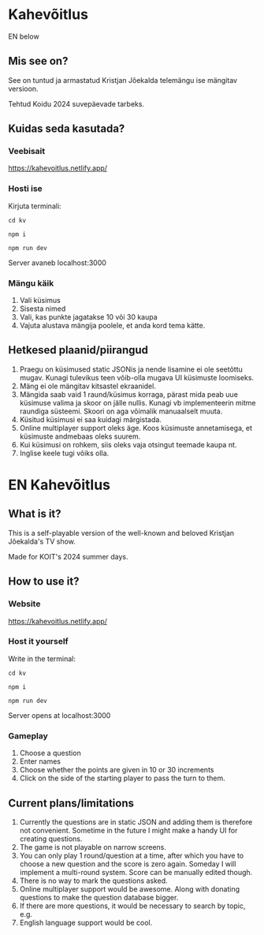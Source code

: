 # Kahevõitlus
EN below

## Mis see on?
See on tuntud ja armastatud Kristjan Jõekalda telemängu ise mängitav versioon. 

Tehtud Koidu 2024 suvepäevade tarbeks.

## Kuidas seda kasutada?

### Veebisait
https://kahevoitlus.netlify.app/

### Hosti ise
Kirjuta terminali:

```cd kv```

```npm i```

```npm run dev```

Server avaneb localhost:3000

### Mängu käik
1. Vali küsimus
2. Sisesta nimed
3. Vali, kas punkte jagatakse 10 või 30 kaupa
4. Vajuta alustava mängija poolele, et anda kord tema kätte.

## Hetkesed plaanid/piirangud
1. Praegu on küsimused static JSONis ja nende lisamine ei ole seetõttu mugav. Kunagi tulevikus teen võib-olla mugava UI küsimuste loomiseks.
2. Mäng ei ole mängitav kitsastel ekraanidel.
3. Mängida saab vaid 1 raund/küsimus korraga, pärast mida peab uue küsimuse valima ja skoor on jälle nullis. Kunagi vb implementeerin mitme raundiga süsteemi. Skoori on aga võimalik manuaalselt muuta.
4. Küsitud küsimusi ei saa kuidagi märgistada.
5. Online multiplayer support oleks äge. Koos küsimuste annetamisega, et küsimuste andmebaas oleks suurem.
6. Kui küsimusi on rohkem, siis oleks vaja otsingut teemade kaupa nt.
7. Inglise keele tugi võiks olla.

# EN Kahevõitlus

## What is it?
This is a self-playable version of the well-known and beloved Kristjan Jõekalda's TV show.

Made for KOIT's 2024 summer days. 

## How to use it?

### Website
https://kahevoitlus.netlify.app/

### Host it yourself
Write in the terminal:

```cd kv```

```npm i```

```npm run dev```

Server opens at localhost:3000

### Gameplay
1. Choose a question
2. Enter names
3. Choose whether the points are given in 10 or 30 increments
4. Click on the side of the starting player to pass the turn to them.

## Current plans/limitations
1. Currently the questions are in static JSON and adding them is therefore not convenient. Sometime in the future I might make a handy UI for creating questions.
2. The game is not playable on narrow screens.
3. You can only play 1 round/question at a time, after which you have to choose a new question and the score is zero again. Someday I will implement a multi-round system. Score can be manually edited though.
4. There is no way to mark the questions asked.
5. Online multiplayer support would be awesome. Along with donating questions to make the question database bigger.
6. If there are more questions, it would be necessary to search by topic, e.g.
7. English language support would be cool.
